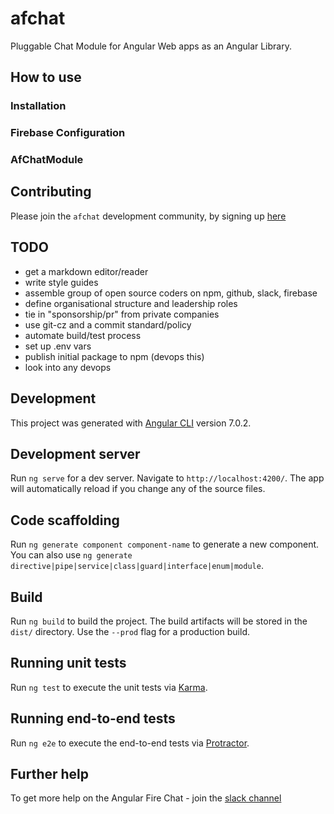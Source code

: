 # afchat

Pluggable Chat Module for Angular Web apps as an Angular Library.

## How to use

### Installation

### Firebase Configuration

### AfChatModule

## Contributing

Please join the `afchat` development community, by signing up [here](https://bit.ly/afpg-info)

## TODO

* get a markdown editor/reader
* write style guides
* assemble group of open source coders on npm, github, slack, firebase
* define organisational structure and leadership roles
* tie in "sponsorship/pr" from private companies
* use git-cz and a commit standard/policy
* automate build/test process
* set up .env vars
* publish initial package to npm (devops this)
* look into any devops

## Development
This project was generated with [Angular CLI](https://github.com/angular/angular-cli) version 7.0.2.

## Development server

Run `ng serve` for a dev server. Navigate to `http://localhost:4200/`. The app will automatically reload if you change any of the source files.

## Code scaffolding

Run `ng generate component component-name` to generate a new component. You can also use `ng generate directive|pipe|service|class|guard|interface|enum|module`.

## Build

Run `ng build` to build the project. The build artifacts will be stored in the `dist/` directory. Use the `--prod` flag for a production build.

## Running unit tests

Run `ng test` to execute the unit tests via [Karma](https://karma-runner.github.io).

## Running end-to-end tests

Run `ng e2e` to execute the end-to-end tests via [Protractor](http://www.protractortest.org/).

## Further help

To get more help on the Angular Fire Chat - join the [slack channel](https://join.slack.com/t/afpg-init/shared_invite/enQtNDgzODE1MzA5MjM0LTMyYzkxY2NlMDZmZWE4ZjI5MGUzNTFmMGNiN2JmODJhYmQwMjM2OTYxYmRjOTU2ZjVlNzRmYmFkZTIxNjA5NzM)
